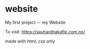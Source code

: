 # website
My first project -- my Website

To visit :https://sauhardhakafle.com.np/

made with html, css only
